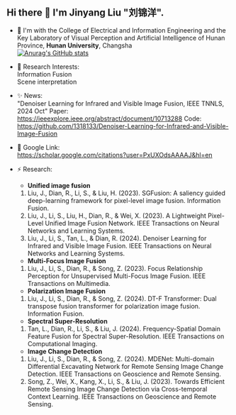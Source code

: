 ## Hi there 👋 I'm Jinyang Liu "刘锦洋".

- 🌱 I'm with the College of Electrical and Information Engineering and the Key Laboratory of Visual Perception and Artificial Intelligence of Hunan Province, __Hunan University__, Changsha  
[![Anurag's GitHub stats](https://github-readme-stats.vercel.app/api?username=1318133&show_icons=true&theme=react)](https://github.com/1318133/github-readme-stats)

- 🔭 Research Interests:  
  Information Fusion  
  Scene interpretation  
  
- ✨ News:  
  "Denoiser Learning for Infrared and Visible Image Fusion, IEEE TNNLS, 2024 Oct" Paper: https://ieeexplore.ieee.org/abstract/document/10713288 Code: https://github.com/1318133/Denoiser-Learning-for-Infrared-and-Visible-Image-Fusion

- 💬 Google Link:  
  https://scholar.google.com/citations?user=PxUXOdsAAAAJ&hl=en

- ⚡ Research:  
  * __Unified image fusion__
  1. Liu, J., Dian, R., Li, S., & Liu, H. (2023). SGFusion: A saliency guided deep-learning framework for pixel-level image fusion. Information Fusion.
  2. Liu, J., Li, S., Liu, H., Dian, R., & Wei, X. (2023). A Lightweight Pixel-Level Unified Image Fusion Network. IEEE Transactions on Neural Networks and Learning Systems.
  3. Liu, J., Li, S., Tan, L., & Dian, R. (2024). Denoiser Learning for Infrared and Visible Image Fusion. IEEE Transactions on Neural Networks and Learning Systems.
  * __Multi-Focus Image Fusion__
  1. Liu, J., Li, S., Dian, R., & Song, Z. (2023). Focus Relationship Perception for Unsupervised Multi-Focus Image Fusion. IEEE Transactions on Multimedia.
  * __Polarization Image Fusion__
  1. Liu, J., Li, S., Dian, R., & Song, Z. (2024). DT-F Transformer: Dual transpose fusion transformer for polarization image fusion. Information Fusion.
  * __Spectral Super-Resolution__
  1. Tan, L., Dian, R., Li, S., & Liu, J. (2024). Frequency-Spatial Domain Feature Fusion for Spectral Super-Resolution. IEEE Transactions on Computational Imaging.
  * __Image Change Detection__
  1. Liu, J., Li, S., Dian, R., & Song, Z. (2024). MDENet: Multi-domain Differential Excavating Network for Remote Sensing Image Change Detection. IEEE Transactions on Geoscience and Remote Sensing.
  2. Song, Z., Wei, X., Kang, X., Li, S., & Liu, J. (2023). Towards Efficient Remote Sensing Image Change Detection via Cross-temporal Context Learning. IEEE Transactions on Geoscience and Remote Sensing.



  

<!--
**1318133/1318133** is a ✨ _special_ ✨ repository because its `README.md` (this file) appears on your GitHub profile.

Here are some ideas to get you started:

- 🔭 I’m currently working on ...
- 🌱 I’m currently learning ...
- 👯 I’m looking to collaborate on ...
- 🤔 I’m looking for help with ...
- 💬 Ask me about ...
- 📫 How to reach me: ...
- 😄 Pronouns: ...
- ⚡ Fun fact: ...
-->
